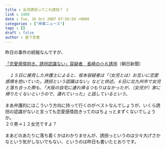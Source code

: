 ```yaml
---
title : 女児誘拐ってこれ誘拐？ ２
link : 1489
date : Tue, 16 Oct 2007 07:56:59 +0000
categories : ["時事ニュース"]
tags : []
draft : false
author : 倉下忠憲
---
```


昨日の事件の続報なんですが、<BR><BR><A HREF="http://www.asahi.com/national/update/1016/SEB200710150007.html" TARGET="_blank">「恋愛感情抱き、誘拐認識ない」容疑者　長崎の小６誘拐</A>（朝日新聞）<BR><BR><I>　１５日に接見した弁護士によると、坂本容疑者は「（女児とは）お互いに恋愛感情を抱いていた。誘拐という認識はない」などと供述。６日に北九州市で女児と落ち合った際も、「大阪の自宅に連れ帰るつもりはなかったが、（女児が）家に帰りたくないというので、連れていった」と話しているという。 </I><BR><BR>まあ弁護的にはこういう方向に持って行くのがベストなんでしょうが、いくら誘拐の認識がないと言っても恋愛感情抱きってのはちょっとまずくないでしょうか。<BR>２０男→１２女児ですよ？<BR><BR>まあどのあたりに落ち着くかはわかりませんが、誘拐っというのは少々大げさかなという気がしないでもない、というのは昨日も書いたとおりです。<BR><br><br>
